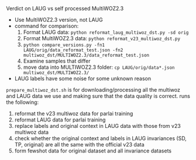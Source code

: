 Verdict on LAUG vs self processed MultiWOZ2.3
- Use MultiWOZ2.3 version, not LAUG 
- command for comparison: 
  1. Format LAUG data: `python reformat_laug_multiwoz_dst.py -sd orig`
  2. Format MultiWOZ2.3 data: `python reformat_v23_multiwoz_dst.py `
  3. `python compare_versions.py -fn1 LAUG/orig/data_reformat_test.json -fn2 multiwoz_dst/MULTIWOZ2.3/data_reformat_test.json`
  4. Examine samples that differ 
  5. move data into MULTIWOZ2.3 folder: `cp LAUG/orig/data*.json multiwoz_dst/MULTIWOZ2.3/`
- LAUG labels have some noise for some unknown reason 

`prepare_multiwoz_dst.sh` is for downloading/processing all the multiwoz and LAUG data we use and making sure that the data quality is correct. 
runs the following: 
1. reformat the v23 multiwoz data for parlai training
2. reformat LAUG data for parlai training
3. replace labels and original context in LAUG data with those from v23 multiwoz data 
4. check whether the original context and labels in LAUG invariances (SD, TP, original) are all the same with the official v23 data 
5. form fewshot data for original dataset and all invariance datasets

